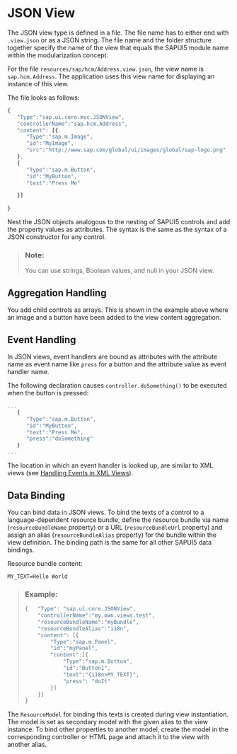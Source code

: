 <!-- loio91f285256f4d1014b6dd926db0e91070 -->

# JSON View

The JSON view type is defined in a file. The file name has to either end with `.view.json` or as a JSON string. The file name and the folder structure together specify the name of the view that equals the SAPUI5 module name within the modularization concept.

For the file `resources/sap/hcm/Address.view.json`, the view name is `sap.hcm.Address`. The application uses this view name for displaying an instance of this view.

The file looks as follows:

```js
{ 
   "Type":"sap.ui.core.mvc.JSONView",
   "controllerName":"sap.hcm.Address",
   "content": [{
      "Type":"sap.m.Image",
      "id":"MyImage",
      "src":"http://www.sap.com/global/ui/images/global/sap-logo.png"
   },
   {
      "Type":"sap.m.Button",
      "id":"MyButton",
      "text":"Press Me"

   }]

}
```

Nest the JSON objects analogous to the nesting of SAPUI5 controls and add the property values as attributes. The syntax is the same as the syntax of a JSON constructor for any control.

> ### Note:  
> You can use strings, Boolean values, and null in your JSON view.



<a name="loio91f285256f4d1014b6dd926db0e91070__section_37BCAE29E4604ABBA78979649D54CF04"/>

## Aggregation Handling

You add child controls as arrays. This is shown in the example above where an image and a button have been added to the view content aggregation.



## Event Handling

In JSON views, event handlers are bound as attributes with the attribute name as event name like `press` for a button and the attribute value as event handler name.

The following declaration causes `controller.doSomething()` to be executed when the button is pressed:

```js
...
   {
      "Type":"sap.m.Button",
      "id":"MyButton",
      "text":"Press Me",
      "press":"doSomething"
   }
...
```

The location in which an event handler is looked up, are similar to XML views \(see [Handling Events in XML Views](handling-events-in-xml-views-b0fb4de.md)\).



## Data Binding

You can bind data in JSON views. To bind the texts of a control to a language-dependent resource bundle, define the resource bundle via name \(`resourceBundleName` property\) or a URL \(`resourceBundleUrl` property\) and assign an alias \(`resourceBundleAlias` property\) for the bundle within the view definition. The binding path is the same for all other SAPUI5 data bindings.

Resource bundle content:

```
MY_TEXT=Hello World
```

> ### Example:  
> ```js
> {   "Type": "sap.ui.core.JSONView",
>     "controllerName":"my.own.views.test",
>     "resourceBundleName":"myBundle",
>     "resourceBundleAlias":"i18n",
>     "content": [{
>         "Type":"sap.m.Panel",
>         "id":"myPanel",
>         "content":[{
>             "Type":"sap.m.Button",
>             "id":"Button1",
>             "text":"{i18n>MY_TEXT}",
>             "press": "doIt"
>         }]
>     }]
> }
> 
> ```

The `ResourceModel` for binding this texts is created during view instantiation. The model is set as secondary model with the given alias to the view instance. To bind other properties to another model, create the model in the corresponding controller or HTML page and attach it to the view with another alias.


